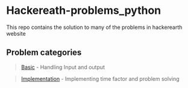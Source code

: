# Hackereath-problems_python
This repo contains the solution to many of the problems in hackerearth website

## Problem categories
> [Basic](https://github.com/Shashankhs17/Hackereath-problems_python/tree/master/Basic) - Handling Input and output 

> [Implementation](https://github.com/Shashankhs17/Hackereath-problems_python/tree/master/Implementation) - Implementing time factor and problem solving 
